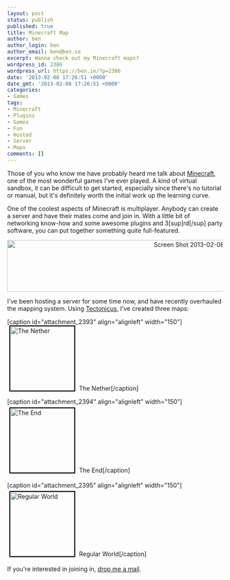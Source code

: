 ```yaml
---
layout: post
status: publish
published: true
title: Minecraft Map
author: ben
author_login: ben
author_email: ben@ben.ie
excerpt: Wanna check out my Minecraft maps?
wordpress_id: 2386
wordpress_url: https://ben.ie/?p=2386
date: '2013-02-08 17:26:51 +0000'
date_gmt: '2013-02-08 17:26:51 +0000'
categories:
- Games
tags:
- Minecraft
- Plugins
- Games
- Fun
- Hosted
- Server
- Maps
comments: []
---
```

<p>Those of you who know me have probably heard me talk about <a href="https://minecraft.net" target="_blank">Minecraft</a>, one of the most wonderful games I've ever played. A kind of virtual sandbox, it can be difficult to get started, especially since there's no tutorial or manual, but it's definitely worth the initial work up the learning curve.</p>
<p>One of the coolest aspects of Minecraft is multiplayer. Anybody can create a server and have their mates come and join in. With a little bit of networking know-how and some awesome plugins and 3[sup]rd[/sup] party software, you can put together something quite full-featured.</p>
<p style="text-align: center;"><img class="aligncenter size-full wp-image-2389" alt="Screen Shot 2013-02-08 at 17.07.59" src="https://ben.ie/wp-content/uploads/2013/02/Screen-Shot-2013-02-08-at-17.07.59-e1360343674640.png" width="905" height="120" /></p>
<p>I've been hosting a server for some time now, and have recently overhauled the mapping system. Using <a href="https://www.minecraftwiki.net/wiki/Programs_and_Editors/Tectonicus" target="_blank">Tectonicus</a>, I've created three maps:</p>
<p>[caption id="attachment_2393" align="alignleft" width="150"]<a href="https://minecraft.ben.ie/nether" target="_blank"><img class="size-thumbnail wp-image-2393   " style="border: 2px solid black; margin-right: 5px; margin-left: 5px;" alt="The Nether" src="https://ben.ie/wp-content/uploads/2013/02/Screen-Shot-2013-02-08-at-17.13.49-150x150.png" width="150" height="150" /></a> The Nether[/caption]</p>
<p>[caption id="attachment_2394" align="alignleft" width="150"]<a href="https://minecraft.ben.ie/ender" target="_blank"><img class="size-thumbnail wp-image-2394   " style="border: 2px solid black; margin: 5px;" alt="The End" src="https://ben.ie/wp-content/uploads/2013/02/Screen-Shot-2013-02-08-at-17.13.33-150x150.png" width="150" height="150" /></a> The End[/caption]</p>
<p>[caption id="attachment_2395" align="alignleft" width="150"]<a href="https://minecraft.ben.ie/" target="_blank"><img class="size-thumbnail wp-image-2395   " style="border: 2px solid black; margin: 5px;" alt="Regular World" src="https://ben.ie/wp-content/uploads/2013/02/Screen-Shot-2013-02-08-at-17.13.18-150x150.png" width="150" height="150" /></a> Regular World[/caption]</p>
<p style="text-align: left;">If you're interested in joining in, <a href="mailto:ben@ben.ie" target="_blank">drop me a mail</a>.</p>
